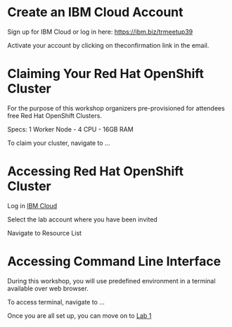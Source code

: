 # Create an IBM Cloud Account

Sign up for IBM Cloud or log in here: https://ibm.biz/trmeetup39

Activate your account by clicking on theconfirmation link in the email.

# Claiming Your Red Hat OpenShift Cluster

For the purpose of this workshop organizers pre-provisioned for attendees free Red Hat OpenShift Clusters. 

Specs: 1 Worker Node - 4 CPU - 16GB RAM

To claim your cluster, navigate to ...

# Accessing Red Hat OpenShift Cluster

Log in [IBM Cloud](https://ibm.biz/trmeetup39)

Select the lab account where you have been invited

Navigate to Resource List

# Accessing Command Line Interface

During this workshop, you will use predefined environment in a terminal available over web browser.

To access terminal, navigate to ...

Once you are all set up, you can move on to [Lab 1](./Lab1/README.md)

